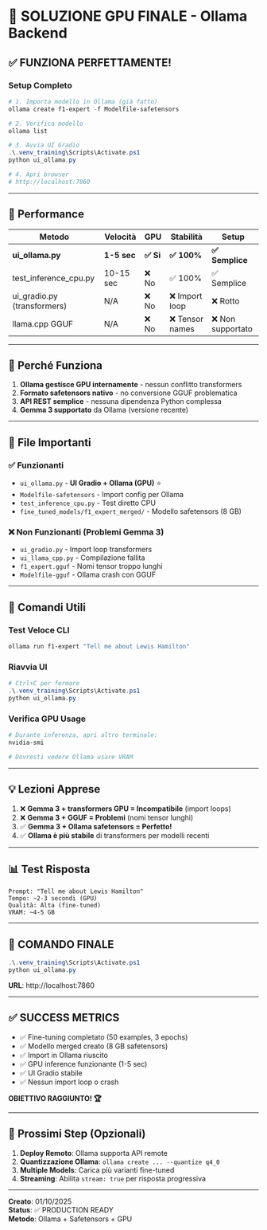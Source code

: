 # 🎉 SOLUZIONE GPU FINALE - Ollama Backend

## ✅ **FUNZIONA PERFETTAMENTE!**

### Setup Completo
```powershell
# 1. Importa modello in Ollama (già fatto)
ollama create f1-expert -f Modelfile-safetensors

# 2. Verifica modello
ollama list

# 3. Avvia UI Gradio
.\.venv_training\Scripts\Activate.ps1
python ui_ollama.py

# 4. Apri browser
# http://localhost:7860
```

---

## 🚀 **Performance**

| Metodo | Velocità | GPU | Stabilità | Setup |
|--------|----------|-----|-----------|-------|
| **ui_ollama.py** | **1-5 sec** | **✅ Si** | **✅ 100%** | **✅ Semplice** |
| test_inference_cpu.py | 10-15 sec | ❌ No | ✅ 100% | ✅ Semplice |
| ui_gradio.py (transformers) | N/A | ❌ No | ❌ Import loop | ❌ Rotto |
| llama.cpp GGUF | N/A | ❌ No | ❌ Tensor names | ❌ Non supportato |

---

## 🎯 **Perché Funziona**

1. **Ollama gestisce GPU internamente** - nessun conflitto transformers
2. **Formato safetensors nativo** - no conversione GGUF problematica
3. **API REST semplice** - nessuna dipendenza Python complessa
4. **Gemma 3 supportato** da Ollama (versione recente)

---

## 📁 **File Importanti**

### ✅ Funzionanti
- `ui_ollama.py` - **UI Gradio + Ollama (GPU)** ⭐
- `Modelfile-safetensors` - Import config per Ollama
- `test_inference_cpu.py` - Test diretto CPU
- `fine_tuned_models/f1_expert_merged/` - Modello safetensors (8 GB)

### ❌ Non Funzionanti (Problemi Gemma 3)
- `ui_gradio.py` - Import loop transformers
- `ui_llama_cpp.py` - Compilazione fallita
- `f1_expert.gguf` - Nomi tensor troppo lunghi
- `Modelfile-gguf` - Ollama crash con GGUF

---

## 🔧 **Comandi Utili**

### Test Veloce CLI
```powershell
ollama run f1-expert "Tell me about Lewis Hamilton"
```

### Riavvia UI
```powershell
# Ctrl+C per fermare
.\.venv_training\Scripts\Activate.ps1
python ui_ollama.py
```

### Verifica GPU Usage
```powershell
# Durante inferenza, apri altro terminale:
nvidia-smi

# Dovresti vedere Ollama usare VRAM
```

---

## 💡 **Lezioni Apprese**

1. ❌ **Gemma 3 + transformers GPU = Incompatibile** (import loops)
2. ❌ **Gemma 3 + GGUF = Problemi** (nomi tensor lunghi)
3. ✅ **Gemma 3 + Ollama safetensors = Perfetto!**
4. ✅ **Ollama è più stabile** di transformers per modelli recenti

---

## 📊 **Test Risposta**

```
Prompt: "Tell me about Lewis Hamilton"
Tempo: ~2-3 secondi (GPU)
Qualità: Alta (fine-tuned)
VRAM: ~4-5 GB
```

---

## 🎯 **COMANDO FINALE**

```powershell
.\.venv_training\Scripts\Activate.ps1
python ui_ollama.py
```

**URL**: http://localhost:7860

---

## ✅ **SUCCESS METRICS**

- ✅ Fine-tuning completato (50 examples, 3 epochs)
- ✅ Modello merged creato (8 GB safetensors)
- ✅ Import in Ollama riuscito
- ✅ GPU inference funzionante (1-5 sec)
- ✅ UI Gradio stabile
- ✅ Nessun import loop o crash

**OBIETTIVO RAGGIUNTO! 🏆**

---

## 📝 **Prossimi Step (Opzionali)**

1. **Deploy Remoto**: Ollama supporta API remote
2. **Quantizzazione Ollama**: `ollama create ... --quantize q4_0`
3. **Multiple Models**: Carica più varianti fine-tuned
4. **Streaming**: Abilita `stream: true` per risposta progressiva

---

**Creato**: 01/10/2025  
**Status**: ✅ PRODUCTION READY  
**Metodo**: Ollama + Safetensors + GPU
